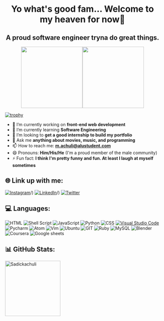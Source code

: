 <h1 align="center"> Yo what's good fam... Welcome to my heaven for now👋</h1>
<h2 align="center">A proud software engineer tryna do great things.</h2>
<div id="header" align="center">
  <img src="https://media.giphy.com/media/3iyKHMIKg5VWG6qHUm/giphy.gif" width="200"/><img src="https://media.giphy.com/media/v1.Y2lkPTc5MGI3NjExd3NwbHV0aTU5OThqczkxZHcwMmFxanpnZGlqNHp0MWI4dDBlazB5aSZlcD12MV9zdGlja2Vyc19zZWFyY2gmY3Q9dHM/ksE9feSa2b4V2GYwY4/giphy.gif" width="200"/>
</div>

[![trophy](https://github-profile-trophy.vercel.app/?username=Sadickachuli)](https://github.com/ryo-ma/github-profile-trophy)

- 🔭 I’m currently working on **front-end web development**
- 🌱 I’m currently learning **Software Engineering**
- 👯 I’m looking to **get a good internship to build my portfolio**
- 💬 Ask me **anything about movies, music, and programming**
- 📫 How to reach me: **m.achuli@alustudent.com**
- 😄 Pronouns: **Him/His/He** (I'm a proud member of the male community)
- ⚡ Fun fact: **I think I'm pretty funny and fun. At least I laugh at myself sometimes**

## 🌐 Link up with me:
[![Instagram](https://img.shields.io/badge/Instagram-%23E4405F.svg?logo=Instagram&logoColor=white)](https://www.instagram.com/s_adh_ick/)/) [![LinkedIn](https://img.shields.io/badge/LinkedIn-%230077B5.svg?logo=linkedin&logoColor=white)](https://www.linkedin.com/in/sadick-achuli-81955b249/)/) [![Twitter](https://img.shields.io/badge/Twitter-%231DA1F2.svg?logo=Twitter&logoColor=white)](https://twitter.com/Sadh_ick)

## 💻 Languages:
![HTML](https://img.shields.io/badge/HTML-239120?style=for-the-badge&logo=html5&logoColor=white) ![Shell Script](https://img.shields.io/badge/shell_script-%23121011.svg?style=for-the-badge&logo=gnu-bash&logoColor=white) ![JavaScript](https://img.shields.io/badge/javascript-%23323330.svg?style=for-the-badge&logo=javascript&logoColor=%23F7DF1E) ![Python](https://img.shields.io/badge/python-3670A0?style=for-the-badge&logo=python&logoColor=ffdd54) ![CSS](https://img.shields.io/badge/CSS-239120?&style=for-the-badge&logo=css3&logoColor=white) [![Visual Studio Code](https://img.shields.io/badge/Visual_Studio_Code-007ACC?style=for-the-badge&logo=visual-studio-code&logoColor=white)](https://code.visualstudio.com/) ![Pycharm](https://img.shields.io/badge/pycharm-%23121011.svg?style=for-the-badge&logo=pycharm&logoColor=green) ![Atom](https://img.shields.io/badge/Atom-66595C?style=for-the-badge&logo=Atom&logoColor=white) ![Vim](https://img.shields.io/badge/VIM-%2311AB00.svg?&style=for-the-badge&logo=vim&logoColor=white) ![Ubuntu](https://img.shields.io/badge/Ubuntu-E95420?style=for-the-badge&logo=ubuntu&logoColor=white) ![GIT](https://img.shields.io/badge/GIT-E44C30?style=for-the-badge&logo=git&logoColor=white) ![Ruby](https://img.shields.io/badge/Ruby-CC342D?style=for-the-badge&logo=ruby&logoColor=white) ![MySQL](https://img.shields.io/badge/MySQL-%2300f.svg?style=for-the-badge&logo=mysql&logoColor=white) ![Blender](https://img.shields.io/badge/blender-%23F5792A.svg?style=for-the-badge&logo=blender&logoColor=white) ![Coursera](https://img.shields.io/badge/Coursera-0056D2?style=for-the-badge&logo=Coursera&logoColor=white) ![Google sheets](https://img.shields.io/badge/Google%20Sheets-34A853?style=for-the-badge&logo=google-sheets&logoColor=white) 

## 📊 GitHub Stats:
<p><img height="180px" align="center" src="https://github-readme-streak-stats.herokuapp.com/?user=Sadickachuli&theme=dark" alt="Sadickachuli" /></p>
